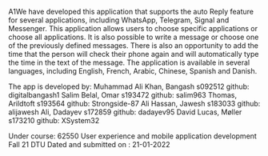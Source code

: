 A1We have developed this application that supports the auto Reply feature for several applications, including WhatsApp, Telegram, Signal and Messenger.
 This application allows users to choose specific applications or choose all applications.
It is also possible to write a message or choose one of the previously defined messages.
There is also an opportunity to add the time that the person will check their phone again and will automatically type the time in the text of the message.
  The application is available in several languages, including English, French, Arabic, Chinese, Spanish and Danish.

The app is developed by:
Muhammad Ali Khan, Bangash                  s092512        github: digitalbangash1
Salim Belal, Omar                           s193472        github: salim963
Thomas, Arildtoft                           s193564        github: Strongside-87
Ali Hassan, Jawesh                          s183033        github: alijawesh
Ali, Dadayev                                s172859        github: dadayev95
David Lucas, Møller                         s173210        github: XSystem32

Under course:
62550 User experience and mobile application development Fall 21
DTU
Dated and submitted on : 21-01-2022



